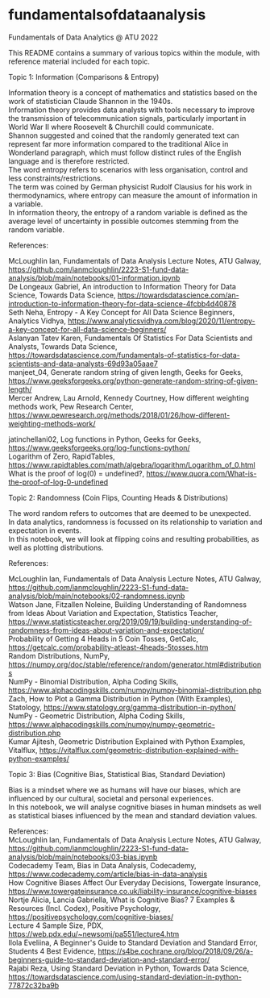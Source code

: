 # fundamentalsofdataanalysis
Fundamentals of Data Analytics @ ATU 2022

This README contains a summary of various topics within the module, with reference material included for each topic.

Topic 1: Information (Comparisons & Entropy)  

Information theory is a concept of mathematics and statistics based on the work of statistician Claude Shannon in the 1940s.  
Information theory provides data analysts with tools necessary to improve the transmission of telecommunication signals, particularly important in World War II where Roosevelt & Churchill could communicate.  
Shannon suggested and coined that the randomly generated text can represent far more information compared to the traditional Alice in Wonderland paragraph, which must follow distinct rules of the English language and is therefore restricted.    
The word entropy refers to scenarios with less organisation, control and less constraints/restrictions.  
The term was coined by German physicist Rudolf Clausius for his work in thermodynamics, where entropy can measure the amount of information in a variable.  
In information theory, the entropy of a random variable is defined as the average level of uncertainty in possible outcomes stemming from the random variable.  

References:  

McLoughlin Ian, Fundamentals of Data Analysis Lecture Notes, ATU Galway, https://github.com/ianmcloughlin/2223-S1-fund-data-analysis/blob/main/notebooks/01-information.ipynb  
De Longeaux Gabriel, An introduction to Information Theory for Data Science, Towards Data Science, https://towardsdatascience.com/an-introduction-to-information-theory-for-data-science-4fcbb4d40878  
Seth Neha, Entropy - A Key Concept for All Data Science Beginners, Analytics Vidhya, https://www.analyticsvidhya.com/blog/2020/11/entropy-a-key-concept-for-all-data-science-beginners/  
Aslanyan Tatev Karen, Fundamentals Of Statistics For Data Scientists and Analysts, Towards Data Science, https://towardsdatascience.com/fundamentals-of-statistics-for-data-scientists-and-data-analysts-69d93a05aae7  
manjeet_04, Generate random string of given length, Geeks for Geeks, https://www.geeksforgeeks.org/python-generate-random-string-of-given-length/  
Mercer Andrew, Lau Arnold, Kennedy Courtney, How different weighting methods work, Pew Research Center, https://www.pewresearch.org/methods/2018/01/26/how-different-weighting-methods-work/  

jatinchellani02, Log functions in Python, Geeks for Geeks, https://www.geeksforgeeks.org/log-functions-python/  
Logarithm of Zero, RapidTables, https://www.rapidtables.com/math/algebra/logarithm/Logarithm_of_0.html  
What is the proof of log(0) = undefined?, https://www.quora.com/What-is-the-proof-of-log-0-undefined  

Topic 2: Randomness (Coin Flips, Counting Heads & Distributions)  

The word random refers to outcomes that are deemed to be unexpected.  
In data analytics, randomness is focussed on its relationship to variation and expectation in events.  
In this notebook, we will look at flipping coins and resulting probabilities, as well as plotting distributions.  

References:  

McLoughlin Ian, Fundamentals of Data Analysis Lecture Notes, ATU Galway, https://github.com/ianmcloughlin/2223-S1-fund-data-analysis/blob/main/notebooks/02-randomness.ipynb  
Watson Jane, Fitzallen Noleine, Building Understanding of Randomness from Ideas About Variation and Expectation, Statistics Teacher, https://www.statisticsteacher.org/2019/09/19/building-understanding-of-randomness-from-ideas-about-variation-and-expectation/  
Probability of Getting 4 Heads in 5 Coin Tosses, GetCalc, https://getcalc.com/probability-atleast-4heads-5tosses.htm  
Random Distributions, NumPy, https://numpy.org/doc/stable/reference/random/generator.html#distributions  
NumPy - Binomial Distribution, Alpha Coding Skills, https://www.alphacodingskills.com/numpy/numpy-binomial-distribution.php  
Zach, How to Plot a Gamma Distribution in Python (With Examples), Statology, https://www.statology.org/gamma-distribution-in-python/  
NumPy - Geometric Distribution, Alpha Coding Skills, https://www.alphacodingskills.com/numpy/numpy-geometric-distribution.php  
Kumar Ajitesh, Geometric Distribution Explained with Python Examples, Vitalflux, https://vitalflux.com/geometric-distribution-explained-with-python-examples/  

Topic 3: Bias (Cognitive Bias, Statistical Bias, Standard Deviation)  

Bias is a mindset where we as humans will have our biases, which are influenced by our cultural, societal and personal experiences.  
In this notebook, we will analyse cognitive biases in human mindsets as well as statistical biases influenced by the mean and standard deviation values.  

References:  
McLoughlin Ian, Fundamentals of Data Analysis Lecture Notes, ATU Galway, https://github.com/ianmcloughlin/2223-S1-fund-data-analysis/blob/main/notebooks/03-bias.ipynb  
Codecademy Team, Bias in Data Analysis, Codecademy, https://www.codecademy.com/article/bias-in-data-analysis  
How Cognitive Biases Affect Our Everyday Decisions, Towergate Insurance, https://www.towergateinsurance.co.uk/liability-insurance/cognitive-biases  
Nortje Alicia, Lancia Gabriella, What is Cognitive Bias? 7 Examples & Resources (Incl. Codex), Positive Psychology, https://positivepsychology.com/cognitive-biases/  
Lecture 4 Sample Size, PDX, https://web.pdx.edu/~newsomj/pa551/lecture4.htm  
Ilola Eveliina, A Beginner's Guide to Standard Deviation and Standard Error, Students 4 Best Evidence, https://s4be.cochrane.org/blog/2018/09/26/a-beginners-guide-to-standard-deviation-and-standard-error/  
Rajabi Reza, Using Standard Deviation in Python, Towards Data Science, https://towardsdatascience.com/using-standard-deviation-in-python-77872c32ba9b  


